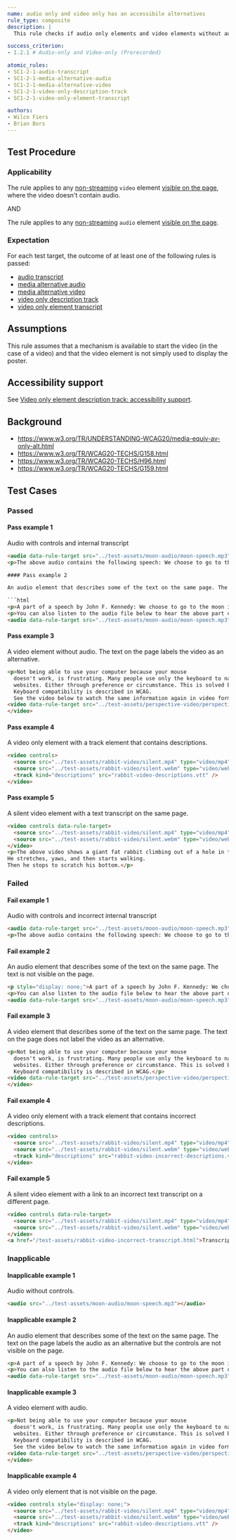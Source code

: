 ```yaml
---
name: audio only and video only has an accessibile alternatives
rule_type: composite
description: |
  This rule checks if audio only elements and video elements without audio have an alternative available

success_criterion:
- 1.2.1 # Audio-only and Video-only (Prerecorded)

atomic_rules:
- SC1-2-1-audio-transcript
- SC1-2-1-media-alternative-audio
- SC1-2-1-media-alternative-video
- SC1-2-1-video-only-description-track
- SC1-2-1-video-only-element-transcript

authors:
- Wilco Fiers
- Brian Bors
---
```


## Test Procedure

### Applicability

The rule applies to any [non-streaming](#non-streaming) `video` element [visible on the page](#visible-on-the-page), where the video doesn't contain audio.

AND

The rule applies to any [non-streaming](#non-streaming) `audio` element [visible on the page](#visible-on-the-page).

### Expectation

For each test target, the outcome of at least one of the following rules is passed:

- [audio transcript](SC1-2-1-audio-transcript)
- [media alternative audio](SC1-2-1-media-alternative-audio)
- [media alternative video](SC1-2-1-media-alternative-video)
- [video only description track](SC1-2-1-video-only-description-track)
- [video only element transcript](SC1-2-1-video-only-element-transcript)

## Assumptions

This rule assumes that a mechanism is available to start the video (in the case of a video) and that the video element is not simply used to display the poster.

## Accessibility support

See [Video only element description track: accessibility support](SC1-2-1-Video-only-description-track.html#accessibility-support).

## Background

- https://www.w3.org/TR/UNDERSTANDING-WCAG20/media-equiv-av-only-alt.html
- https://www.w3.org/TR/WCAG20-TECHS/G158.html
- https://www.w3.org/TR/WCAG20-TECHS/H96.html
- https://www.w3.org/TR/WCAG20-TECHS/G159.html

## Test Cases

### Passed

#### Pass example 1

Audio with controls and internal transcript

```html
<audio data-rule-target src="../test-assets/moon-audio/moon-speech.mp3" controls></audio>
<p>The above audio contains the following speech: We choose to go to the moon in this decade and do the other things, not because they are easy, but because they are hard, because that goal will serve to organize and measure the best of our energies and skills, because that challenge is one that we are willing to accept, one we are unwilling to postpone, and one which we intend to win, and the others, too.</p>

#### Pass example 2

An audio element that describes some of the text on the same page. The text on the page labels the audio as an alternative.

```html
<p>A part of a speech by John F. Kennedy: We choose to go to the moon in this decade and do the other things, not because they are easy, but because they are hard, because that goal will serve to organize and measure the best of our energies and skills, because that challenge is one that we are willing to accept, one we are unwilling to postpone, and one which we intend to win, and the others, too.</p>
<p>You can also listen to the audio file below to hear the above part of the speech.</p>
<audio data-rule-target src="../test-assets/moon-audio/moon-speech.mp3" controls></audio>
```

#### Pass example 3

A video element without audio. The text on the page labels the video as an alternative.

```html
<p>Not being able to use your computer because your mouse 
  doesn't work, is frustrating. Many people use only the keyboard to navigate 
  websites. Either through preference or circumstance. This is solved by keyboard compatibility. 
  Keyboard compatibility is described in WCAG.
  See the video below to watch the same information again in video form.</p>
<video data-rule-target src="../test-assets/perspective-video/perspective-video-with-captions-silent.mp4" controls>
</video>
```

#### Pass example 4

A video only element with a track element that contains descriptions.

```html
<video controls>
  <source src="../test-assets/rabbit-video/silent.mp4" type="video/mp4" />
  <source src="../test-assets/rabbit-video/silent.webm" type="video/webm" />
  <track kind="descriptions" src="rabbit-video-descriptions.vtt" />
</video>
```

#### Pass example 5

A silent video element with a text transcript on the same page.

```html
<video controls data-rule-target>
  <source src="../test-assets/rabbit-video/silent.mp4" type="video/mp4"></source>
  <source src="../test-assets/rabbit-video/silent.webm" type="video/webm"></source>
</video>
<p>The above video shows a giant fat rabbit climbing out of a hole in the ground. 
He stretches, yaws, and then starts walking. 
Then he stops to scratch his bottom.</p>
```

### Failed

#### Fail example 1

Audio with controls and incorrect internal transcript

```html
<audio data-rule-target src="../test-assets/moon-audio/moon-speech.mp3" controls></audio>
<p>The above audio contains the following speech: We choose to go to the cheese in this decade and do the other things, not because they are easy, but because they are hard, because that goal will serve to organize and measure the best of our energies and skills, because that challenge is one that we are willing to accept, one we are unwilling to postpone, and one which we intend to win, and the others, too.</p>
```

#### Fail example 2

An audio element that describes some of the text on the same page. The text is not visible on the page.

```html
<p style="display: none;">A part of a speech by John F. Kennedy: We choose to go to the moon in this decade and do the other things, not because they are easy, but because they are hard, because that goal will serve to organize and measure the best of our energies and skills, because that challenge is one that we are willing to accept, one we are unwilling to postpone, and one which we intend to win, and the others, too.</p>
<p>You can also listen to the audio file below to hear the above part of the speech.</p>
<audio data-rule-target src="../test-assets/moon-audio/moon-speech.mp3" controls></audio>
```

#### Fail example 3

A video element that describes some of the text on the same page. The text on the page does not label the video as an alternative.

```html
<p>Not being able to use your computer because your mouse 
  doesn't work, is frustrating. Many people use only the keyboard to navigate 
  websites. Either through preference or circumstance. This is solved by keyboard compatibility. 
  Keyboard compatibility is described in WCAG.</p>
<video data-rule-target src="../test-assets/perspective-video/perspective-video-with-captions-silent.mp4" controls>
</video>
```

#### Fail example 4

A video only element with a track element that contains incorrect descriptions.

```html
<video controls>
  <source src="../test-assets/rabbit-video/silent.mp4" type="video/mp4" />
  <source src="../test-assets/rabbit-video/silent.webm" type="video/webm" />
  <track kind="descriptions" src="rabbit-video-incorrect-descriptions.vtt" />
</video>
```

#### Fail example 5

A silent video element with a link to an incorrect text transcript on a different page.

```html
<video controls data-rule-target>
  <source src="../test-assets/rabbit-video/silent.mp4" type="video/mp4"></source>
  <source src="../test-assets/rabbit-video/silent.webm" type="video/webm"></source>
</video>
<a href="/test-assets/rabbit-video-incorrect-transcript.html">Transcript</p>
```

### Inapplicable

#### Inapplicable example 1

Audio without controls.

```html
<audio src="../test-assets/moon-audio/moon-speech.mp3"></audio>
```

#### Inapplicable example 2

An audio element that describes some of the text on the same page. The text on the page labels the audio as an alternative but the controls are not visible on the page.

```html
<p>A part of a speech by John F. Kennedy: We choose to go to the moon in this decade and do the other things, not because they are easy, but because they are hard, because that goal will serve to organize and measure the best of our energies and skills, because that challenge is one that we are willing to accept, one we are unwilling to postpone, and one which we intend to win, and the others, too.</p>
<p>You can also listen to the audio file below to hear the above part of the speech.</p>
<audio data-rule-target src="../test-assets/moon-audio/moon-speech.mp3" controls style="display: none;"> </audio>
```

#### Inapplicable example 3

A video element with audio.

```html
<p>Not being able to use your computer because your mouse 
  doesn't work, is frustrating. Many people use only the keyboard to navigate 
  websites. Either through preference or circumstance. This is solved by keyboard compatibility. 
  Keyboard compatibility is described in WCAG.
  See the video below to watch the same information again in video form.</p>
<video data-rule-target src="../test-assets/perspective-video/perspective-keyboard-compatibility-video.mp4" controls>
</video>
```

#### Inapplicable example 4

A video only element that is not visible on the page.

```html
<video controls style="display: none;">
  <source src="../test-assets/rabbit-video/silent.mp4" type="video/mp4" />
  <source src="../test-assets/rabbit-video/silent.webm" type="video/webm" />
  <track kind="descriptions" src="rabbit-video-descriptions.vtt" />
</video>
```
